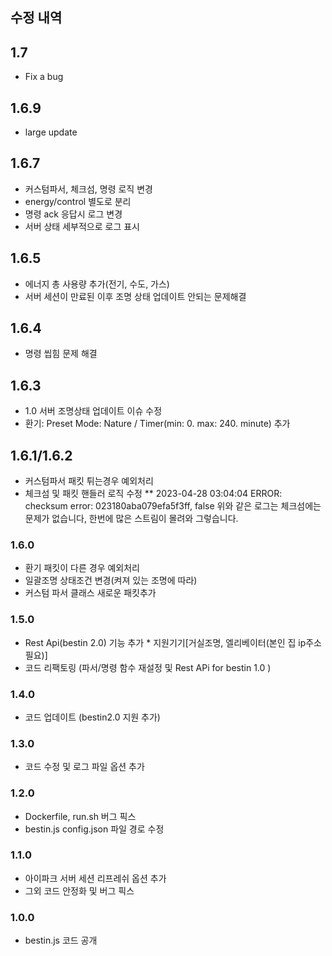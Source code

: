 ## 수정 내역

## 1.7
* Fix a bug

## 1.6.9
* large update 

## 1.6.7
* 커스텀파서, 체크섬, 명령 로직 변경
* energy/control 별도로 분리
* 명령 ack 응답시 로그 변경
* 서버 상태 세부적으로 로그 표시

## 1.6.5
* 에너지 총 사용량 추가(전기, 수도, 가스)
* 서버 세션이 만료된 이후 조명 상태 업데이트 안되는 문제해결

## 1.6.4
* 명령 씹힘 문제 해결

## 1.6.3
* 1.0 서버 조명상태 업데이트 이슈 수정
* 환기: Preset Mode: Nature / Timer(min: 0. max: 240. minute) 추가

## 1.6.1/1.6.2
* 커스텀파서 패킷 튀는경우 예외처리
* 체크섬 및 패킷 핸들러 로직 수정
** 2023-04-28 03:04:04 ERROR: checksum error: 023180aba079efa5f3ff, false
   위와 같은 로그는 체크섬에는 문제가 없습니다, 한번에 많은 스트림이 몰려와 그렇습니다.

### 1.6.0 
* 환기 패킷이 다른 경우 예외처리
* 일괄조명 상태조건 변경(켜져 있는 조명에 따라)
* 커스텀 파서 클래스 새로운 패킷추가

### 1.5.0
* Rest Api(bestin 2.0) 기능 추가 * 지원기기[거실조명, 엘리베이터(본인 집 ip주소 필요)]
* 코드 리팩토링 (파서/명령 함수 재설정 및 Rest APi for bestin 1.0 )

### 1.4.0
* 코드 업데이트 (bestin2.0 지원 추가)

### 1.3.0
* 코드 수정 및 로그 파일 옵션 추가

### 1.2.0
* Dockerfile, run.sh 버그 픽스
* bestin.js config.json 파일 경로 수정

### 1.1.0
* 아이파크 서버 세션 리프레쉬 옵션 추가
* 그외 코드 안정화 및 버그 픽스

### 1.0.0
* bestin.js 코드 공개

